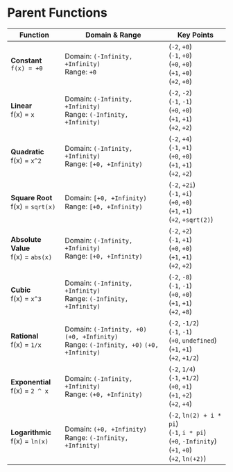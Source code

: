 # Parent Functions

| Function                              | Domain & Range                                                                            | Key Points                                                                                              |
| ------------------------------------- | ----------------------------------------------------------------------------------------- | ------------------------------------------------------------------------------------------------------- |
| **Constant**<br>`f(x) = +0`           | Domain: `(-Infinity, +Infinity)`<br>Range: `+0`                                           | (`-2`, `+0`)<br>(`-1`, `+0`)<br>(`+0`, `+0`)<br>(`+1`, `+0`)<br>(`+2`, `+0`)                            |
| **Linear**<br>f(x) = `x`              | Domain: `(-Infinity, +Infinity)`<br>Range: `(-Infinity, +Infinity)`                       | (`-2`, `-2`)<br>(`-1`, `-1`)<br>(`+0`, `+0`)<br>(`+1`, `+1`)<br>(`+2`, `+2`)                            |
| **Quadratic**<br>f(x) = `x^2`         | Domain: `(-Infinity, +Infinity)`<br>Range: `[+0, +Infinity)`                              | (`-2`, `+4`)<br>(`-1`, `+1`)<br>(`+0`, `+0`)<br>(`+1`, `+1`)<br>(`+2`, `+2`)                            |
| **Square Root**<br>f(x) = `sqrt(x)`   | Domain: `[+0, +Infinity)`<br>Range: `[+0, +Infinity)`                                     | (`-2`, `+2i`)<br>(`-1`, `+i`)<br>(`+0`, `+0`)<br>(`+1`, `+1`)<br>(`+2`, `+sqrt(2)`)                     |
| **Absolute Value**<br>f(x) = `abs(x)` | Domain: `(-Infinity, +Infinity)`<br>Range: `[+0, +Infinity)`                              | (`-2`, `+2`)<br>(`-1`, `+1`)<br>(`+0`, `+0`)<br>(`+1`, `+1`)<br>(`+2`, `+2`)                            |
| **Cubic**<br>f(x) = `x^3`             | Domain: `(-Infinity, +Infinity)`<br>Range: `(-Infinity, +Infinity)`                       | (`-2`, `-8`)<br>(`-1`, `-1`)<br>(`+0`, `+0`)<br>(`+1`, `+1`)<br>(`+2`, `+8`)                            |
| **Rational**<br>f(x) = `1/x`          | Domain: `(-Infinity, +0)` `(+0, +Infinity)`<br>Range: `(-Infinity, +0)` `(+0, +Infinity)` | (`-2`, `-1/2`)<br>(`-1`, `-1`)<br>(`+0`, `undefined`)<br>(`+1`, `+1`)<br>(`+2`, `+1/2`)                 |
| **Exponential**<br>f(x) = `2 ^ x`     | Domain: `(-Infinity, +Infinity)`<br>Range: `(+0, +Infinity)`                              | (`-2`, `1/4`)<br>(`-1`, `+1/2`)<br>(`+0`, `+1`)<br>(`+1`, `+2`)<br>(`+2`, `+4`)                         |
| **Logarithmic**<br>f(x) = `ln(x)`     | Domain: `(+0, +Infinity)`<br>Range: `(-Infinity, +Infinity)`                              | (`-2`, `ln(2) + i * pi`)<br>(`-1`, `i * pi`)<br>(`+0`, `-Infinity`)<br>(`+1`, `+0`)<br>(`+2`, `ln(+2)`) |
